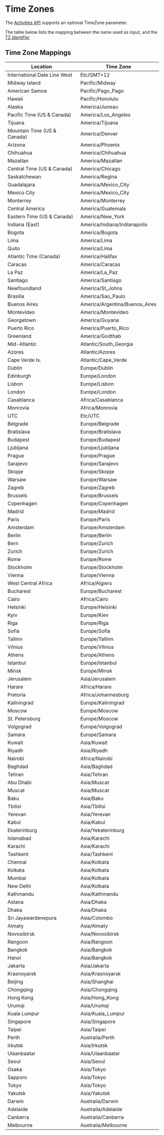 # Time Zones

The [Activities API](#activities) supports an optional TimeZone parameter.

The table below lists the mapping between the name used as input, and the [TZ Identifier](https://en.wikipedia.org/wiki/List_of_tz_database_time_zones)

## Time Zone Mappings
| Location                 | Time Zone                |
|--------------------------|--------------------------|
| International Date Line West | Etc/GMT+12          |
| Midway Island            | Pacific/Midway          |
| American Samoa           | Pacific/Pago_Pago       |
| Hawaii                   | Pacific/Honolulu        |
| Alaska                   | America/Juneau          |
| Pacific Time (US & Canada) | America/Los_Angeles   |
| Tijuana                  | America/Tijuana         |
| Mountain Time (US & Canada) | America/Denver       |
| Arizona                  | America/Phoenix         |
| Chihuahua                | America/Chihuahua       |
| Mazatlan                 | America/Mazatlan        |
| Central Time (US & Canada) | America/Chicago       |
| Saskatchewan             | America/Regina          |
| Guadalajara              | America/Mexico_City     |
| Mexico City              | America/Mexico_City     |
| Monterrey                | America/Monterrey       |
| Central America          | America/Guatemala       |
| Eastern Time (US & Canada) | America/New_York      |
| Indiana (East)           | America/Indiana/Indianapolis |
| Bogota                   | America/Bogota          |
| Lima                     | America/Lima            |
| Quito                    | America/Lima            |
| Atlantic Time (Canada)   | America/Halifax         |
| Caracas                  | America/Caracas         |
| La Paz                   | America/La_Paz          |
| Santiago                 | America/Santiago        |
| Newfoundland             | America/St_Johns        |
| Brasilia                 | America/Sao_Paulo       |
| Buenos Aires             | America/Argentina/Buenos_Aires |
| Montevideo               | America/Montevideo      |
| Georgetown               | America/Guyana          |
| Puerto Rico              | America/Puerto_Rico     |
| Greenland                | America/Godthab         |
| Mid-Atlantic             | Atlantic/South_Georgia  |
| Azores                   | Atlantic/Azores         |
| Cape Verde Is.           | Atlantic/Cape_Verde     |
| Dublin                   | Europe/Dublin           |
| Edinburgh                | Europe/London           |
| Lisbon                   | Europe/Lisbon           |
| London                   | Europe/London           |
| Casablanca               | Africa/Casablanca       |
| Monrovia                 | Africa/Monrovia         |
| UTC                      | Etc/UTC                 |
| Belgrade                 | Europe/Belgrade         |
| Bratislava               | Europe/Bratislava       |
| Budapest                 | Europe/Budapest         |
| Ljubljana                | Europe/Ljubljana        |
| Prague                   | Europe/Prague           |
| Sarajevo                 | Europe/Sarajevo         |
| Skopje                   | Europe/Skopje           |
| Warsaw                   | Europe/Warsaw           |
| Zagreb                   | Europe/Zagreb           |
| Brussels                 | Europe/Brussels         |
| Copenhagen               | Europe/Copenhagen       |
| Madrid                   | Europe/Madrid           |
| Paris                    | Europe/Paris            |
| Amsterdam                | Europe/Amsterdam        |
| Berlin                   | Europe/Berlin           |
| Bern                     | Europe/Zurich           |
| Zurich                   | Europe/Zurich           |
| Rome                     | Europe/Rome             |
| Stockholm                | Europe/Stockholm        |
| Vienna                   | Europe/Vienna           |
| West Central Africa      | Africa/Algiers          |
| Bucharest                | Europe/Bucharest        |
| Cairo                    | Africa/Cairo            |
| Helsinki                 | Europe/Helsinki         |
| Kyiv                     | Europe/Kiev             |
| Riga                     | Europe/Riga             |
| Sofia                    | Europe/Sofia            |
| Tallinn                  | Europe/Tallinn          |
| Vilnius                  | Europe/Vilnius          |
| Athens                   | Europe/Athens           |
| Istanbul                 | Europe/Istanbul         |
| Minsk                    | Europe/Minsk            |
| Jerusalem                | Asia/Jerusalem          |
| Harare                   | Africa/Harare           |
| Pretoria                 | Africa/Johannesburg     |
| Kaliningrad              | Europe/Kaliningrad      |
| Moscow                   | Europe/Moscow           |
| St. Petersburg           | Europe/Moscow           |
| Volgograd                | Europe/Volgograd        |
| Samara                   | Europe/Samara           |
| Kuwait                   | Asia/Kuwait             |
| Riyadh                   | Asia/Riyadh             |
| Nairobi                  | Africa/Nairobi          |
| Baghdad                  | Asia/Baghdad            |
| Tehran                   | Asia/Tehran             |
| Abu Dhabi                | Asia/Muscat             |
| Muscat                   | Asia/Muscat             |
| Baku                     | Asia/Baku               |
| Tbilisi                  | Asia/Tbilisi            |
| Yerevan                  | Asia/Yerevan            |
| Kabul                    | Asia/Kabul              |
| Ekaterinburg             | Asia/Yekaterinburg      |
| Islamabad                | Asia/Karachi            |
| Karachi                  | Asia/Karachi            |
| Tashkent                 | Asia/Tashkent           |
| Chennai                  | Asia/Kolkata            |
| Kolkata                  | Asia/Kolkata            |
| Mumbai                   | Asia/Kolkata            |
| New Delhi                | Asia/Kolkata            |
| Kathmandu                | Asia/Kathmandu          |
| Astana                   | Asia/Dhaka              |
| Dhaka                    | Asia/Dhaka              |
| Sri Jayawardenepura      | Asia/Colombo            |
| Almaty                   | Asia/Almaty             |
| Novosibirsk              | Asia/Novosibirsk        |
| Rangoon                  | Asia/Rangoon            |
| Bangkok                  | Asia/Bangkok            |
| Hanoi                    | Asia/Bangkok            |
| Jakarta                  | Asia/Jakarta            |
| Krasnoyarsk              | Asia/Krasnoyarsk        |
| Beijing                  | Asia/Shanghai           |
| Chongqing                | Asia/Chongqing          |
| Hong Kong                | Asia/Hong_Kong          |
| Urumqi                   | Asia/Urumqi             |
| Kuala Lumpur             | Asia/Kuala_Lumpur       |
| Singapore                | Asia/Singapore          |
| Taipei                   | Asia/Taipei             |
| Perth                    | Australia/Perth         |
| Irkutsk                  | Asia/Irkutsk            |
| Ulaanbaatar              | Asia/Ulaanbaatar        |
| Seoul                    | Asia/Seoul              |
| Osaka                    | Asia/Tokyo              |
| Sapporo                  | Asia/Tokyo              |
| Tokyo                    | Asia/Tokyo              |
| Yakutsk                  | Asia/Yakutsk            |
| Darwin                   | Australia/Darwin        |
| Adelaide                 | Australia/Adelaide      |
| Canberra                 | Australia/Canberra      |
| Melbourne                | Australia/Melbourne
